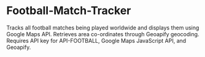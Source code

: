 # Football-Match-Tracker
Tracks all football matches being played worldwide and displays them using Google Maps API. Retrieves area co-ordinates through Geoapify geocoding. Requires API key for API-FOOTBALL, Google Maps JavaScript API, and Geoapify.
